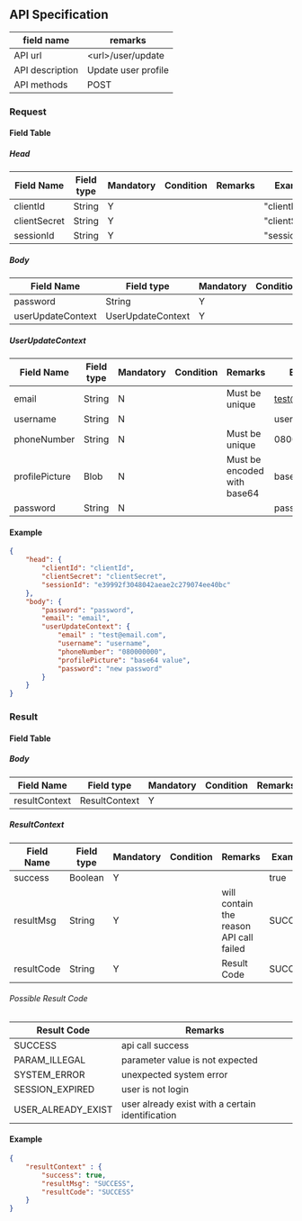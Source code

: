 ## API Specification

| field name      | remarks             |
| --------------- | ------------------- |
| API url         | \<url\>/user/update |
| API description | Update user profile |
| API methods     | POST                |

### Request
#### Field Table

##### Head
| Field Name   | Field type | Mandatory | Condition | Remarks | Example        |
| ------------ | ---------- | --------- | --------- | ------- | -------------- |
| clientId     | String     | Y         |           |         | "clientId"     |
| clientSecret | String     | Y         |           |         | "clientSecret" |
| sessionId    | String     | Y         |           |         | "sessionId"    |

##### Body

| Field Name        | Field type        | Mandatory | Condition | Remarks | Example  |
| ----------------- | ----------------- | --------- | --------- | ------- | -------- |
| password          | String            | Y         |           |         | password |
| userUpdateContext | UserUpdateContext | Y         |           |         |          |

##### UserUpdateContext

| Field Name     | Field type | Mandatory | Condition | Remarks                     | Example        |
| -------------- | ---------- | --------- | --------- | --------------------------- | -------------- |
| email          | String     | N         |           | Must be unique              | test@email.com |
| username       | String     | N         |           |                             | username       |
| phoneNumber    | String     | N         |           | Must be unique              | 08000000       |
| profilePicture | Blob       | N         |           | Must be encoded with base64 | base64 value   |
| password       | String     | N         |           |                             | password       |

#### Example

```json
{
    "head": {
        "clientId": "clientId",
        "clientSecret": "clientSecret",
        "sessionId": "e39992f3048042aeae2c279074ee40bc"
    },
    "body": {
        "password": "password",
        "email": "email",
        "userUpdateContext": {
            "email" : "test@email.com",
            "username": "username",
            "phoneNumber": "080000000",
            "profilePicture": "base64 value",
            "password": "new password"
        }
    }
}
```

### Result
#### Field Table

##### Body


| Field Name    | Field type    | Mandatory | Condition | Remarks | Example |
| ------------- | ------------- | --------- | --------- | ------- | ------- |
| resultContext | ResultContext | Y         |           |         |         |

##### ResultContext

| Field Name | Field type | Mandatory | Condition | Remarks                                 | Example |
| ---------- | ---------- | --------- | --------- | --------------------------------------- | ------- |
| success    | Boolean    | Y         |           |                                         | true    |
| resultMsg  | String     | Y         |           | will contain the reason API call failed | SUCCESS |
| resultCode | String     | Y         |           | Result Code                             | SUCCESS |

###### Possible Result Code
| Result Code        | Remarks                                          |
| ------------------ | ------------------------------------------------ |
| SUCCESS            | api call success                                 |
| PARAM_ILLEGAL      | parameter value is not expected                  |
| SYSTEM_ERROR       | unexpected system error                          |
| SESSION_EXPIRED    | user is not login                                |
| USER_ALREADY_EXIST | user already exist with a certain identification |

#### Example

```json
{
    "resultContext" : {
        "success": true,
        "resultMsg": "SUCCESS",
        "resultCode": "SUCCESS"
    }
}
```